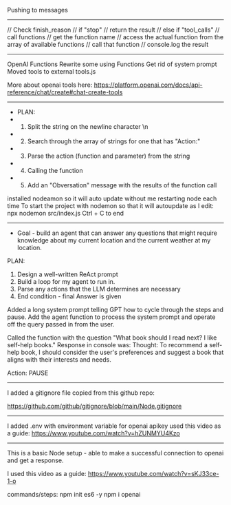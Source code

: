 

 Pushing to messages

-----------------------------

// Check finish_reason
// if "stop"
    // return the result
// else if "tool_calls"
    // call functions
            // get the function name
                // access the actual function from the array of available functions
                // call that function
                // console.log the result

------------------------------

OpenAI Functions
Rewrite some using Functions
Get rid of system prompt
Moved tools to external tools.js

More about openai tools here:
https://platform.openai.com/docs/api-reference/chat/create#chat-create-tools

------------------------------

* PLAN:
* 1. Split the string on the newline character \n
* 2. Search through the array of strings for one that has "Action:"
* 3. Parse the action (function and parameter) from the string
* 4. Calling the function
* 5. Add an "Obversation" message with the results of the function call

installed nodeamon
so it will auto update without me restarting node each time
To start the project with nodemon so that it will autoupdate as I edit:
    npx nodemon src/index.js
    Ctrl + C to end

------------------------------


 * Goal - build an agent that can answer any questions that might require knowledge about my current location and the current weather at my location.

 PLAN:
 1. Design a well-written ReAct prompt
 2. Build a loop for my agent to run in.
 3. Parse any actions that the LLM determines are necessary
 4. End condition - final Answer is given


Added a long system prompt telling GPT how to cycle through the steps and pause.
Add the agent function to process the system prompt and operate off the query passed in from the user.

Called the function with the question "What book should I read next? I like self-help books." 
Response in console was:
Thought: To recommend a self-help book, I should consider the user's preferences and suggest a book that aligns with their interests and needs.

Action: PAUSE

------------------------------

I added a gitignore file copied from this github repo:

https://github.com/github/gitignore/blob/main/Node.gitignore


-------------------------------------

I added .env with environment variable for openai apikey
used this video as a guide: https://www.youtube.com/watch?v=hZUNMYU4Kzo

-------------------------------------

This is a basic Node setup - able to make a successful connection to openai and get a response.

I used this video as a guide: https://www.youtube.com/watch?v=sKJ33ce-1-o

commands/steps:
    npm init es6 -y
    npm i openai


